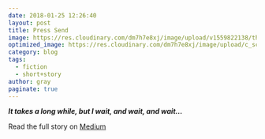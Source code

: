 ```yaml
---
date: 2018-01-25 12:26:40
layout: post
title: Press Send
image: https://res.cloudinary.com/dm7h7e8xj/image/upload/v1559822138/theme9_v273a9.jpg
optimized_image: https://res.cloudinary.com/dm7h7e8xj/image/upload/c_scale,w_380/v1559822138/theme9_v273a9.jpg
category: blog
tags:
  - fiction
  - short+story
author: gray
paginate: true
---
```



***It takes a long while, but I wait, and wait, and wait…***


Read the full story on <a href="https://medium.com/the-creative-cafe/press-send-ba86d0c92b2b">Medium</a>